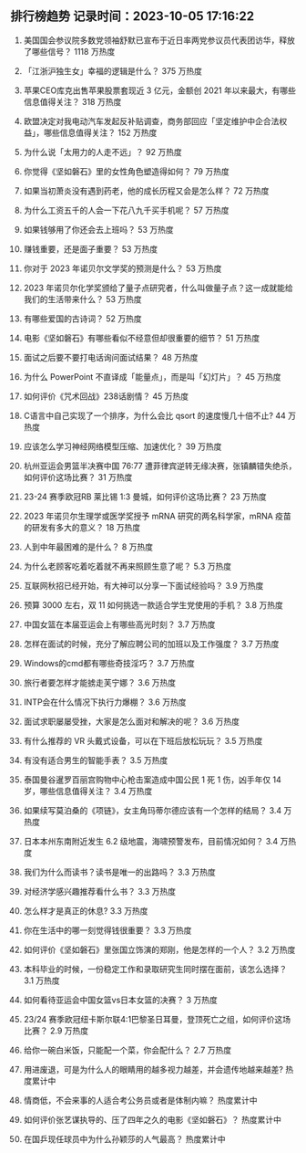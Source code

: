 
## 排行榜趋势 记录时间：2023-10-05 17:16:22
  
  1. 美国国会参议院多数党领袖舒默已宣布于近日率两党参议员代表团访华，释放了哪些信号？ 1118 万热度
    
  2. 「江浙沪独生女」幸福的逻辑是什么？ 375 万热度
    
  3. 苹果CEO库克出售苹果股票套现近 3 亿元，金额创  2021 年以来最大，有哪些信息值得关注？ 318 万热度
    
  4. 欧盟决定对我电动汽车发起反补贴调查，商务部回应「坚定维护中企合法权益」，哪些信息值得关注？ 152 万热度
    
  5. 为什么说「太用力的人走不远」？ 92 万热度
    
  6. 你觉得《坚如磐石》里的女性角色塑造得如何？ 79 万热度
    
  7. 如果当初萧炎没有遇到药老，他的成长历程又会是怎么样？ 72 万热度
    
  8. 为什么工资五千的人会一下花八九千买手机呢？ 57 万热度
    
  9. 如果钱够用了你还会去上班吗？ 53 万热度
    
  10. 赚钱重要，还是面子重要？ 53 万热度
    
  11. 你对于 2023 年诺贝尔文学奖的预测是什么？ 53 万热度
    
  12. 2023 年诺贝尔化学奖颁给了量子点研究者，什么叫做量子点？这一成就能给我们的生活带来什么？ 53 万热度
    
  13. 有哪些爱国的古诗词？ 52 万热度
    
  14. 电影《坚如磐石》有哪些看似不经意但却很重要的细节？ 51 万热度
    
  15. 面试之后要不要打电话询问面试结果？ 48 万热度
    
  16. 为什么 PowerPoint 不直译成「能量点」，而是叫「幻灯片」？ 45 万热度
    
  17. 如何评价《咒术回战》238话剧情？ 45 万热度
    
  18. C语言中自己实现了一个排序，为什么会比 qsort 的速度慢几十倍不止? 44 万热度
    
  19. 应该怎么学习神经网络模型压缩、加速优化？ 39 万热度
    
  20. 杭州亚运会男篮半决赛中国 76:77 遭菲律宾逆转无缘决赛，张镇麟错失绝杀，如何评价这场比赛？ 31 万热度
    
  21. 23-24 赛季欧冠RB 莱比锡 1:3 曼城，如何评价这场比赛？ 23 万热度
    
  22. 2023 年诺贝尔生理学或医学奖授予 mRNA 研究的两名科学家，mRNA 疫苗的研发有多大的意义？ 18 万热度
    
  23. 人到中年最困难的是什么？ 8 万热度
    
  24. 为什么老顾客吃着吃着就不再来照顾生意了呢？ 5.3 万热度
    
  25. 互联网秋招已经开始，有大神可以分享一下面试经验吗？ 3.9 万热度
    
  26. 预算 3000 左右，双 11 如何挑选一款适合学生党使用的手机？ 3.8 万热度
    
  27. 中国女篮在本届亚运会上有哪些高光时刻？ 3.7 万热度
    
  28. 怎样在面试的时候，充分了解应聘公司的加班以及工作强度？ 3.7 万热度
    
  29. Windows的cmd都有哪些奇技淫巧？ 3.7 万热度
    
  30. 旅行者要怎样才能掳走芙宁娜？ 3.6 万热度
    
  31. INTP会在什么情况下执行力爆棚？ 3.6 万热度
    
  32. 面试求职屡屡受挫，大家是怎么面对和解决的呢？ 3.6 万热度
    
  33. 有什么推荐的 VR 头戴式设备，可以在下班后放松玩玩？ 3.5 万热度
    
  34. 有没有适合男生的智能手表？ 3.5 万热度
    
  35. 泰国曼谷暹罗百丽宫购物中心枪击案造成中国公民 1 死 1 伤，凶手年仅 14 岁，哪些信息值得关注？ 3.4 万热度
    
  36. 如果续写莫泊桑的《项链》，女主角玛蒂尔德应该有一个怎样的结局？ 3.4 万热度
    
  37. 日本本州东南附近发生 6.2 级地震，海啸预警发布，目前情况如何？ 3.4 万热度
    
  38. 我们为什么而读书？读书是唯一的出路吗？ 3.3 万热度
    
  39. 对经济学感兴趣推荐看什么书？ 3.3 万热度
    
  40. 怎么样才是真正的休息? 3.3 万热度
    
  41. 你在生活中的哪一刻觉得钱很重要？ 3.3 万热度
    
  42. 如何评价《坚如磐石》里张国立饰演的郑刚，他是怎样的一个人？ 3.2 万热度
    
  43. 本科毕业的时候，一份稳定工作和录取研究生同时摆在面前，该怎么选择？ 3.1 万热度
    
  44. 如何看待亚运会中国女篮vs日本女篮的决赛？ 3 万热度
    
  45. 23/24 赛季欧冠纽卡斯尔联4:1巴黎圣日耳曼，登顶死亡之组，如何评价这场比赛？ 2.9 万热度
    
  46. 给你一碗白米饭，只能配一个菜，你会配什么？ 2.7 万热度
    
  47. 用进废退，可是为什么人的眼睛用的越多视力越差，并会遗传地越来越差? 热度累计中
    
  48. 情商低，不会来事的人适合考公务员或者是体制内嘛？ 热度累计中
    
  49. 如何评价张艺谋执导的、压了四年之久的电影《坚如磐石》？ 热度累计中
    
  50. 在国乒现任球员中为什么孙颖莎的人气最高？ 热度累计中
    